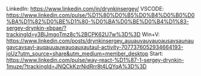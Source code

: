 LinkedIn: https://www.linkedin.com/in/drynkinsergey/
VSCODE: https://www.linkedin.com/pulse/%D1%80%D0%B5%D0%B4%D0%B0%D0%BA%D1%82%D0%BE%D1%80-%D0%BA%D0%BE%D0%B4%D1%83-sergey-drynkin-xbpae/?trackingId=y3BiJmgoTmz8c%2BCPK62U7w%3D%3D
Win+V: https://www.linkedin.com/posts/drynkinsergey_auuauvauyauoausavsaunaugavcavsavl-auqauuauwauoauxautaul-activity-7077376052934664193-joUz?utm_source=share&utm_medium=member_desktop
Start: https://www.linkedin.com/pulse/way-react-%D1%87-1-sergey-drynkin-1muze/?trackingId=JNQCkKzrNidRrr8t4LQYqA%3D%3D
